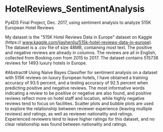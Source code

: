 # HotelReviews_SentimentAnalysis
Py4DS Final Project, Dec. 2017, using sentiment analysis to analyze 515K European Hotel Reviews

My dataset is the "515K Hotel Reviews Data in Europe" dataset on Kaggle (https:// www.kaggle.com/jiashenliu/515k-hotel-reviews-data-in-europe). The dataset is a .csv file of size 48MB, containing most text. The positive and negative reviews are already in columns. The reviews are all in English, collected from Booking.com from 2015 to 2017.
The dataset contains 515738 reviews for 1493 luxury hotels in Europe.

#Abstract#
Using Naive Bayes Classifier for sentiment analysis on a dataset with 515K reviews on luxury European hotels, I have obtained a training accuracy of 93.5 percent, and a testing accuracy of 92.5 percent when predicting positive and negative reviews. The most informative words indicating a review to be positive or negative are also found, and positive reviews reflect more on hotel staff and location, while highly negative reviews tend to focus on facilities.
Scatter plots and bubble plots are used to explore the relationship between reviewer experience (leaving multiple reviews) and ratings, as well as reviewer nationality and ratings. Experienced reviewers tend to leave higher ratings for this dataset, and no clear relationship was found between nationality and ratings.
